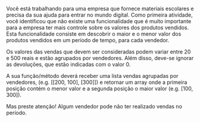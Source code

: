 Você está trabalhando para uma empresa que fornece materiais escolares e precisa da sua ajuda para entrar no mundo digital. Como primeira atividade, você identificou que não existe uma funcionalidade que é muito importante para a empresa ter mais controle sobre os valores dos produtos vendidos. Esta funcionalidade consiste em descobrir o maior e o menor valor dos produtos vendidos em um período de tempo, para cada vendedor.

Os valores das vendas que devem ser consideradas podem variar entre 20 e 500 reais e estão agrupados por vendedores. Além disso, deve-se ignorar as devoluções, que estão indicadas com o valor 0.

A sua função/método deverá receber uma lista vendas agrupadas por vendedores, (e.g. [[200, 100], [300]]) e retornar um array onde a primeira posição contém o menor valor e a segunda posição o maior valor (e.g. [100, 300]).

Mas preste atenção! Algum vendedor pode não ter realizado vendas no período.

